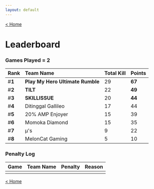 ```yaml
---
layout: default
---
```


[< Home](https://kanziebub.github.io/SurvivalProtocol/)


# **Leaderboard**

### Games Played = 2

|  Rank  | Team Name             | Total Kill | **Points** |
|:-------|:----------------------|:-----------|:-----------|
| #**1** | **Play My Hero Ultimate Rumble** | 29 | **67** | 
| #**2** | **TILT** | 22 | **49** | 
| #**3** | **SKILLISSUE** | 20 | **44** | 
| #**4** | Ditinggal Gallileo | 17 | 44 | 
| #**5** | 20% AMP Enjoyer | 15 | 39 | 
| #**6** | Momoka Diamond | 15 | 35 | 
| #**7** | µ's | 9 | 22 | 
| #**8** | MelonCat Gaming | 5 | 10 | 

### Penalty Log

|  Game  | Team Name | Penalty | Reason                |
|:-------|:----------|:--------|:----------------------|
|        |           |         |                       | 
 
 

[< Home](https://kanziebub.github.io/SurvivalProtocol/)
    